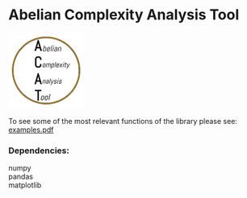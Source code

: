 # Abelian Complexity Analysis Tool 

![ACAT](https://github.com/paoloearth/acat/blob/master/logo_small.png)

To see some of the most relevant functions of the library please see: <br />
[examples.pdf](https://github.com/paoloearth/acat/blob/master/examples.pdf) 

### Dependencies:<br />
numpy <br />
pandas <br />
matplotlib <br />


